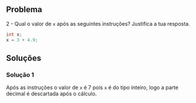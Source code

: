 ## Problema

2 - Qual o valor de `x` após as seguintes instruções? Justifica a tua
resposta.

```c
int x;
x = 3 + 4.9;
```

## Soluções

### Solução 1

Após as instruções o valor de `x` é 7 pois `x` é do tipo inteiro, logo a parte
decimal é descartada após o cálculo.
